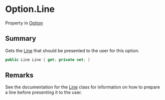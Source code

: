 # Option.Line

Property in [Option](/api/csharp/yarn.optionset.option.md)

## Summary


Gets the  <a href="yarn.optionset.option.line.md">Line</a>  that should be presented to the
user for this option.


```csharp
public Line Line { get; private set; }
```

## Remarks


See the documentation for the  <a href="yarn.line.md">Line</a>  class
for information on how to prepare a line before presenting
it to the user. 


